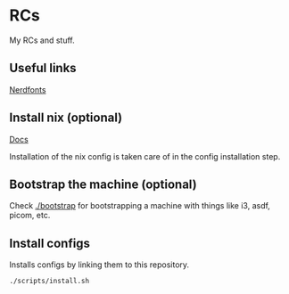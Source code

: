 # RCs

My RCs and stuff.

## Useful links

[Nerdfonts](https://www.nerdfonts.com/)

## Install nix (optional)

[Docs](https://nixos.org/download.html)

Installation of the nix config is taken care of in the config installation step.

## Bootstrap the machine (optional)

Check [./bootstrap](./bootstrap/) for bootstrapping a machine with things like
i3, asdf, picom, etc.

## Install configs

Installs configs by linking them to this repository.

```bash
./scripts/install.sh
```
